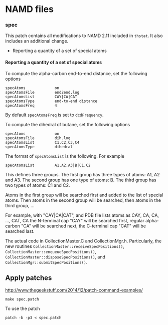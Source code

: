 # NAMD files


### spec

This patch contains all modifications to NAMD 2.11 included in `thstat`.
It also includes an additional change.

 * Reporting a quantity of a set of special atoms


#### Reporting a quantity of a set of special atoms


To compute the alpha-carbon end-to-end distance,
set the following options
```
specAtoms             on
specAtomsFile         end2end.log
specAtomsList         CAY|CA|CAT
specAtomsType         end-to-end distance
specAtomsFreq         4
```
By default `specAtomsFreq` is set to `dcdFrequency`.

To compute the dihedral of butane,
set the following options
```
specAtoms             on
specAtomsFile         dih.log
specAtomsList         C1,C2,C3,C4
specAtomsType         dihedral
```

The format of `specAtomsList` is the following. For example
```
specAtomsList         A1,A2,A3|B|C1,C2
```
This defines three groups.
The first group has three types of atoms: A1, A2 and A3.
The second group has one type of atoms: B.
The third group has two types of atoms: C1 and C2.

Atoms in the first group will be searched first and added to the list of special atoms.
Then atoms in the second group will be searched, then atoms in the third group, ...

For example, with "CAY|CA|CAT", and PDB file lists atoms as
CAY, CA, CA, ..., CAT, CA
the N-terminal cap "CAY" will be searched first,
regular alpha-carbon "CA" will be searched next,
the C-terminal cap "CAT" will be searched last.

The actual code in CollectionMaster.C and CollectionMgr.h.
Particularly, the new routines
`CollectionMaster::receiveSpecPositions()`, `CollectionMaster::enqueueSpecPositions()`,
`CollectionMaster::disposeSpecPositions()`, and `CollectionMgr::submitSpecPositions()`.

## Apply patches

http://www.thegeekstuff.com/2014/12/patch-command-examples/

```
make spec.patch
```

To use the patch
```
patch -b -p3 < spec.patch
